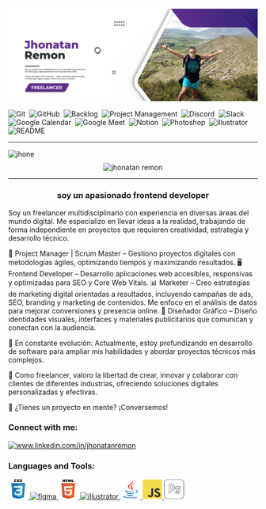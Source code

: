 <p align = center ><img src="https://github.com/Jhone-fori-freelancer/Jhone-fori-freelancer/blob/383f36b0e5494ce26c0fa6049c144c15c4db4d32/img/cover-2024-dic.png"> </p>

![Git](https://img.shields.io/badge/-Git-F05033?style=flat&logo=git&logoColor=white)&nbsp;
![GitHub](https://img.shields.io/badge/-GitHub-181717?style=flat&logo=github&logoColor=white)&nbsp;
![Backlog](https://img.shields.io/badge/-Backlog-009944?style=flat&logo=backlog&logoColor=white)&nbsp;
![Project Management](https://img.shields.io/badge/-Project%20Management-007bff?style=flat&logo=trello&logoColor=white)&nbsp;
![Discord](https://img.shields.io/badge/-Discord-5865F2?style=flat&logo=discord&logoColor=white)&nbsp;
![Slack](https://img.shields.io/badge/-Slack-4A154B?style=flat&logo=slack&logoColor=white)&nbsp;
![Google Calendar](https://img.shields.io/badge/-Google%20Calendar-4285F4?style=flat&logo=googlecalendar&logoColor=white)&nbsp;
![Google Meet](https://img.shields.io/badge/-Google%20Meet-00897B?style=flat&logo=googlemeet&logoColor=white)&nbsp;
![Notion](https://img.shields.io/badge/-Notion-000000?style=flat&logo=notion&logoColor=white)&nbsp;
![Photoshop](https://img.shields.io/badge/-Photoshop-31A8FF?style=flat&logo=adobephotoshop&logoColor=white)&nbsp;
![Illustrator](https://img.shields.io/badge/-Illustrator-FF9A00?style=flat&logo=adobeillustrator&logoColor=white)&nbsp;
![README](https://img.shields.io/badge/-README-000000?style=flat&logo=readthedocs&logoColor=white)&nbsp;

---

<div>
  <img align="center" width="400" alt="jhone" src="https://media.licdn.com/dms/image/v2/D4D22AQErpvijeB8B1g/feedshare-shrink_1280/B4DZPmxuVfGUAk-/0/1734743618573?e=1737590400&v=beta&t=uuENDjQjrQDw8ClmAakczjtGj9s6WnY3vDIqaptYRf4"/>
</div>

<div align="center" style="clear: both; margin-top: 10px;">
  <img src="https://img.shields.io/badge/%20jhonatan-%20Remon-5865F2?style=flat&logo" alt="jhonatan remon"/>
</div>

</div>

---

<h3 align="center">soy un apasionado frontend developer</h3>

Soy un freelancer multidisciplinario con experiencia en diversas áreas del mundo digital. Me especializo en llevar ideas a la realidad, trabajando de forma independiente en proyectos que requieren creatividad, estrategia y desarrollo técnico.

💼 Project Manager | Scrum Master – Gestiono proyectos digitales con metodologías ágiles, optimizando tiempos y maximizando resultados.
🖥️ Frontend Developer – Desarrollo aplicaciones web accesibles, responsivas y optimizadas para SEO y Core Web Vitals.
📊 Marketer – Creo estrategias de marketing digital orientadas a resultados, incluyendo campañas de ads, SEO, branding y marketing de contenidos. Me enfoco en el análisis de datos para mejorar conversiones y presencia online.
🎨 Diseñador Gráfico – Diseño identidades visuales, interfaces y materiales publicitarios que comunican y conectan con la audiencia.

🔧 En constante evolución: Actualmente, estoy profundizando en desarrollo de software para ampliar mis habilidades y abordar proyectos técnicos más complejos.

🚀 Como freelancer, valoro la libertad de crear, innovar y colaborar con clientes de diferentes industrias, ofreciendo soluciones digitales personalizadas y efectivas.

🔗 ¿Tienes un proyecto en mente? ¡Conversemos!

<h3 align="left">Connect with me:</h3>
<p align="left">
<a href="https://linkedin.com/in/www.linkedin.com/in/jhonatanremon" target="blank"><img align="center" src="https://raw.githubusercontent.com/rahuldkjain/github-profile-readme-generator/master/src/images/icons/Social/linked-in-alt.svg" alt="www.linkedin.com/in/jhonatanremon" height="30" width="40" /></a>
</p>

<h3 align="left">Languages and Tools:</h3>
<p align="left"> <a href="https://www.w3schools.com/css/" target="_blank" rel="noreferrer"> <img src="https://raw.githubusercontent.com/devicons/devicon/master/icons/css3/css3-original-wordmark.svg" alt="css3" width="40" height="40"/> </a> <a href="https://www.figma.com/" target="_blank" rel="noreferrer"> <img src="https://www.vectorlogo.zone/logos/figma/figma-icon.svg" alt="figma" width="40" height="40"/> </a> <a href="https://www.w3.org/html/" target="_blank" rel="noreferrer"> <img src="https://raw.githubusercontent.com/devicons/devicon/master/icons/html5/html5-original-wordmark.svg" alt="html5" width="40" height="40"/> </a> <a href="https://www.adobe.com/in/products/illustrator.html" target="_blank" rel="noreferrer"> <img src="https://www.vectorlogo.zone/logos/adobe_illustrator/adobe_illustrator-icon.svg" alt="illustrator" width="40" height="40"/> </a> <a href="https://www.java.com" target="_blank" rel="noreferrer"> <img src="https://raw.githubusercontent.com/devicons/devicon/master/icons/java/java-original.svg" alt="java" width="40" height="40"/> </a> <a href="https://developer.mozilla.org/en-US/docs/Web/JavaScript" target="_blank" rel="noreferrer"> <img src="https://raw.githubusercontent.com/devicons/devicon/master/icons/javascript/javascript-original.svg" alt="javascript" width="40" height="40"/> </a> <a href="https://www.photoshop.com/en" target="_blank" rel="noreferrer"> <img src="https://raw.githubusercontent.com/devicons/devicon/master/icons/photoshop/photoshop-line.svg" alt="photoshop" width="40" height="40"/> </a> </p>
